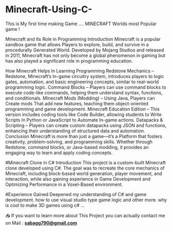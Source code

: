 # Minecraft-Using-C-
This is My first time making Game .... MINECRAFT  Worlds most Popular game !

Minecraft and Its Role in Programming
Introduction
Minecraft is a popular sandbox game that allows Players to explore, build, and survive in a procedurally Generated World. Developed by Mojang Studios and released in 2011, Minecraft has not only become a global phenomenon in gaming but has also played a significant role in programming education.

How Minecraft Helps In Learning Programming
Redstone Mechanics – Redstone, Minecraft’s In-game circuitry system, introduces players to logic gates, automation, and basic engineering concepts, similar to real-world programming logic.
Command Blocks – Players can use command blocks to execute code-like commands, helping them understand syntax, functions, and conditionals.
Minecraft Mods (Modding) – Using Java, Players can Create mods That add new features, teaching them object-oriented programming and game development.
Minecraft Education Edition – This version includes coding tools like Code Builder, allowing students to Write Scripts In Python or JavaScript to Automate In-game actions.
Datapacks & Scripting – Players can create custom datapacks using JSON and functions, enhancing their understanding of structured data and automation.
Conclusion
Minecraft is more than just a game—it’s a Platform that fosters creativity, problem-solving, and programming skills. Whether through Redstone, command blocks, or Java-based modding, it provides an engaging way to learn and apply coding concepts.


#Minecraft Clone in C#
Introduction
This project is a custom-built Minecraft clone developed using C#. The goal was to recreate the core mechanics of Minecraft, including block-based world generation, player movement, and interaction, while also gaining experience in Game Development and Optimizing Performance in a Voxel-Based environment.


#Experience Gained
Deepened my understanding of C# and game development.
how to use visual studio type game logic and other more.
why is cool to make 3D games using c# ...

 📥  If you want to learn more about This Project you can actually contact me on Mail : **sabagg790@gmail.com**

